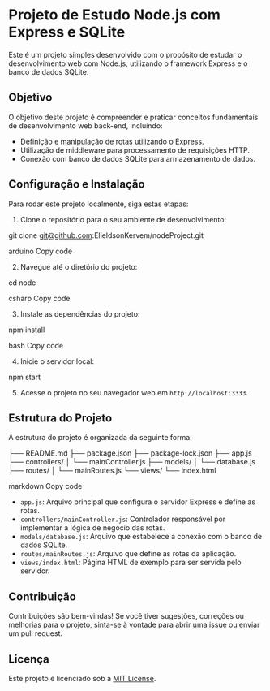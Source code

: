 # Projeto de Estudo Node.js com Express e SQLite

Este é um projeto simples desenvolvido com o propósito de estudar o desenvolvimento web com Node.js, utilizando o framework Express e o banco de dados SQLite.

## Objetivo

O objetivo deste projeto é compreender e praticar conceitos fundamentais de desenvolvimento web back-end, incluindo:

- Definição e manipulação de rotas utilizando o Express.
- Utilização de middleware para processamento de requisições HTTP.
- Conexão com banco de dados SQLite para armazenamento de dados.

## Configuração e Instalação

Para rodar este projeto localmente, siga estas etapas:

1. Clone o repositório para o seu ambiente de desenvolvimento:

git clone git@github.com:ElieldsonKervem/nodeProject.git

arduino
Copy code

2. Navegue até o diretório do projeto:

cd node

csharp
Copy code

3. Instale as dependências do projeto:

npm install

bash
Copy code

4. Inicie o servidor local:

npm start



5. Acesse o projeto no seu navegador web em `http://localhost:3333`.

## Estrutura do Projeto

A estrutura do projeto é organizada da seguinte forma:

├── README.md
├── package.json
├── package-lock.json
├── app.js
├── controllers/
│ └── mainController.js
├── models/
│ └── database.js
├── routes/
│ └── mainRoutes.js
└── views/
└── index.html

markdown
Copy code

- `app.js`: Arquivo principal que configura o servidor Express e define as rotas.
- `controllers/mainController.js`: Controlador responsável por implementar a lógica de negócio das rotas.
- `models/database.js`: Arquivo que estabelece a conexão com o banco de dados SQLite.
- `routes/mainRoutes.js`: Arquivo que define as rotas da aplicação.
- `views/index.html`: Página HTML de exemplo para ser servida pelo servidor.

## Contribuição

Contribuições são bem-vindas! Se você tiver sugestões, correções ou melhorias para o projeto, sinta-se à vontade para abrir uma issue ou enviar um pull request.

## Licença

Este projeto é licenciado sob a [MIT License](LICENSE).